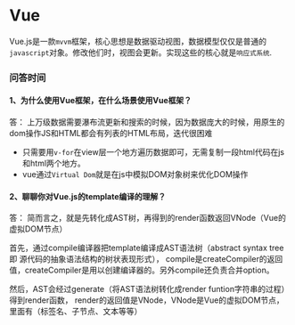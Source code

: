 # Vue

Vue.js是一款`mvvm`框架，核心思想是数据驱动视图，数据模型仅仅是普通的`javascript`对象。修改他们时，视图会更新。实现这些的核心就是`响应式系统`.


### 问答时间

#### 1、为什么使用Vue框架，在什么场景使用Vue框架？

答： 上万级数据需要瀑布流更新和搜索的时候，因为数据庞大的时候，用原生的dom操作JS和HTML都会有列表的HTML布局，迭代很困难
* 只需要用`v-for`在view层一个地方遍历数据即可，无需复制一段html代码在js和html两个地方。
* vue通过`Virtual Dom`就是在js中模拟DOM对象树来优化DOM操作

#### 2、聊聊你对Vue.js的template编译的理解？

答： 简而言之，就是先转化成AST树，再得到的render函数返回VNode（Vue的虚拟DOM节点）

首先，通过compile编译器把template编译成AST语法树（abstract syntax tree 即 源代码的抽象语法结构的树状表现形式），
compile是createCompiler的返回值，createCompiler是用以创建编译器的。另外compile还负责合并option。

然后，AST会经过generate（将AST语法树转化成render funtion字符串的过程）得到render函数，
render的返回值是VNode，VNode是Vue的虚拟DOM节点，里面有（标签名、子节点、文本等等）